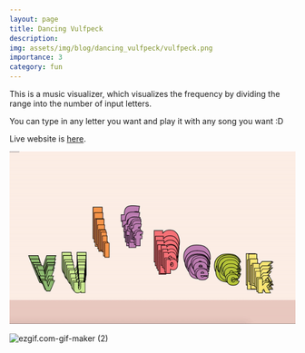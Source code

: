```yaml
---
layout: page
title: Dancing Vulfpeck
description: 
img: assets/img/blog/dancing_vulfpeck/vulfpeck.png
importance: 3
category: fun 
---
```



This is a music visualizer, which visualizes the frequency by dividing the range into the number of input letters.

You can type in any letter you want and play it with any song you want :D 

Live website is [here](https://kyungyunlee.github.io/ctp431/music_vis.html).



![ezgif.com-gif-maker (1)](/assets/img/blog/dancing_vulfpeck/gif1.gif)

![ezgif.com-gif-maker (2)](/assets/img/blog/dancing_vulfpeck/gif2.gif)


